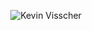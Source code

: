 <p align="center">
  <img src="https://cps-static.rovicorp.com/3/JPG_500/MI0001/741/MI0001741883.jpg?partner=allrovi.com" alt="Kevin Visscher"/>
</p>
